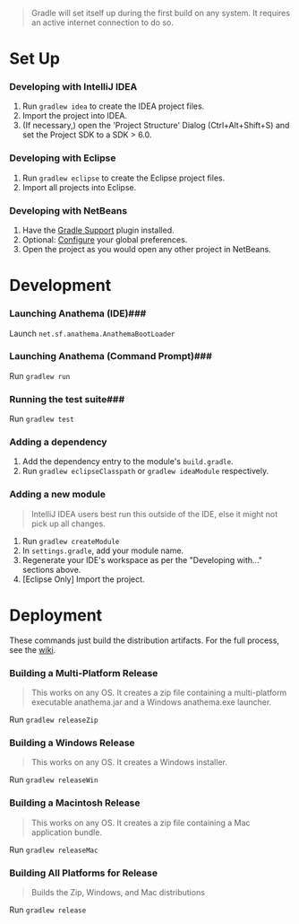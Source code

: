 > Gradle will set itself up during the first build on any system. It requires an active internet connection to do so.

Set Up
======
### Developing with IntelliJ IDEA ###
1. Run ``gradlew idea`` to create the IDEA project files.
2. Import the project into IDEA.
3. (If necessary,) open the 'Project Structure' Dialog (Ctrl+Alt+Shift+S) and set the Project SDK to a SDK > 6.0.

### Developing with Eclipse ###
1. Run ``gradlew eclipse`` to create the Eclipse project files.
2. Import all projects into Eclipse.

### Developing with NetBeans ###
1. Have the [Gradle Support](http://plugins.netbeans.org/plugin/44510/gradle-support) plugin installed.
2. Optional: [Configure](https://github.com/kelemen/netbeans-gradle-project/wiki/Global-Settings) your global preferences.
3. Open the project as you would open any other project in NetBeans.

Development
===========
### Launching Anathema (IDE)###
Launch ``net.sf.anathema.AnathemaBootLoader``

### Launching Anathema (Command Prompt)###
Run `gradlew run`

### Running the test suite###
Run ``gradlew test``

### Adding a dependency ###
1. Add the dependency entry to the module's ``build.gradle``.
2. Run ``gradlew eclipseClasspath`` or ``gradlew ideaModule`` respectively.

### Adding a new module ###
> IntelliJ IDEA users best run this outside of the IDE, else it might not pick up all changes.

1. Run ``gradlew createModule``
2. In ``settings.gradle``, add your module name.
4. Regenerate your IDE's workspace as per the "Developing with..." sections above.
5. [Eclipse Only] Import the project.

Deployment
==========
These commands just build the distribution artifacts. For the full process, see the [wiki](https://github.com/anathema/anathema/wiki/How-to-release-a-new-version).
### Building a Multi-Platform Release ###
> This works on any OS.  It creates a zip file containing a multi-platform executable anathema.jar and a Windows anathema.exe launcher.

Run ``gradlew releaseZip``

### Building a Windows Release ###
> This works on any OS.  It creates a Windows installer.

Run ``gradlew releaseWin``

### Building a Macintosh Release ###
> This works on any OS.  It creates a zip file containing a Mac application bundle.

Run ``gradlew releaseMac``

### Building All Platforms for Release
> Builds the Zip, Windows, and Mac distributions

Run ``gradlew release``
